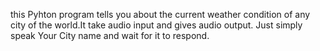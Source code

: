 this Pyhton program tells you about the current weather condition of any city of the world.It take audio input and gives audio output. Just simply speak Your City name and wait for it to respond.
